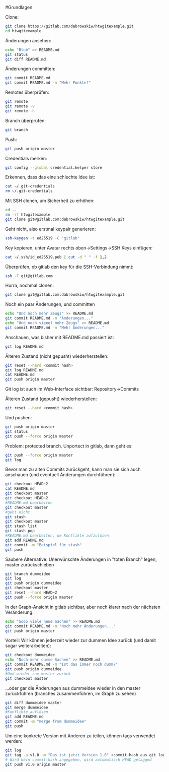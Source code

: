 #Grundlagen

Clone:
```sh
git clone https://gitlab.com/dabrowskiw/htwgitexample.git
cd htwgitexample
```

Änderungen ansehen:
```sh
echo "Blub" >> README.md
git status
git diff README.md
```

Änderungen committen:
```sh
git commit README.md
git commit README.md -m "Mehr Punkte!"
```

Remotes überprüfen:
```sh
git remote
git remote -v
git remote -h
```

Branch überprüfen:
```sh
git branch
```

Push:
```sh
git push origin master
```

Credentials merken:
```sh
git config --global credential.helper store
```

Erkennen, dass das eine schlechte Idee ist:
```sh
cat ~/.git-credentials
rm ~/.git-credentials
```

Mit SSH clonen, um Sicherheit zu erhöhen:
```sh
cd ..
rm -rf htwgitexample
git clone git@gitlab.com:dabrowskiw/htwgitexample.git
```

Geht nicht, also erstmal keypair generieren:
```sh
ssh-keygen -t ed25519 -C "gitlab"
```

Key kopieren, unter Avatar rechts oben->Settings->SSH Keys einfügen: 
```sh
cat ~/.ssh/id_ed25519.pub | cut -d " " -f 1,2
```

Überprüfen, ob gitlab den key für die SSH-Verbindung nimmt:
```sh
ssh -T git@gitlab.com
```

Hurra, nochmal clonen:
```sh
git clone git@gitlab.com:dabrowskiw/htwgitexample.git
```

Noch ein paar Änderungen, und committen
```sh
echo "Und noch mehr Zeugs" >> README.md
git commit README.md -m "Änderungen..."
echo "Und noch vieeel mehr Zeugs" >> README.md
git commit README.md -m "Mehr Änderungen..."
```

Anschauen, was bisher mit README.md passiert ist:
```sh
git log README.md
```

Älteren Zustand (nicht gepusht) wiederherstellen:
```sh
git reset --hard <commit hash>
git log README.md
cat README.md
git push origin master
```

Git log ist auch im Web-Interface sichtbar: Repository->Commits

Älteren Zustand (gepusht) wiederherstellen:
```sh
git reset --hard <commit hash>
```

Und pushen:
```sh
git push origin master
git status
git push --force origin master
```

Problem: protected branch. Unportect in gitlab, dann geht es:
```sh
git push --force origin master
git log
```

Bevor man zu alten Commits zurückgeht, kann man sie sich auch anschauen (und eventuell Änderungen durchführen):
```sh
git checkout HEAD~2
cat README.md
git checkout master
git checkout HEAD~2
#README.md bearbeiten
git checkout master
#geht nicht
git stash
git checkout master
git stash list
git stash pop
#README.md bearbeiten, um Konflikte aufzulösen
git add README.md
git commit -m "Beispiel für stash"
git push
```

Saubere Alternative: Unerwünschte Änderungen in "toten Branch" legen, master zurückschieben
```sh
git branch dummeidee
git log
git push origin dummeidee
git checkout master
git reset --hard HEAD~2
git push --force origin master
```

In der Graph-Ansicht in gitlab sichtbar, aber noch klarer nach der nächsten Veränderung:
```sh
echo "Sooo viele neue Sachen" >> README.md
git commit README.md -m "Noch mehr Änderungen..."
git push origin master
```

Vorteil: Wir können jederzeit wieder zur dummen Idee zurück (und damit sogar weiterarbeiten):
```sh
git checkout dummeidee
echo "Noch mehr dumme Sachen" >> README.md 
git commit README.md -m "Ist das immer noch dumm?"
git push origin dummeidee
#Und wieder zum master zurück
git checkout master
```

...oder gar die Änderungen aus dummeidee wieder in den master zurückführen (branches zusammenführen, im Graph zu sehen)
```sh
git diff dummeidee master
git merge dummeidee
#Konflikte auflösen
git add README.md
git commit -m "merge from dummeidee"
git push
```

Um eine konkrete Version mit Anderen zu teilen, können tags verwendet werden:
```sh
git log
git tag -a v1.0 -m "Das ist jetzt Version 1.0" <commit-hash aus git log>
# Wird kein commit-hash angegeben, wird automatisch HEAD getagged
git push v1.0 origin master
```

